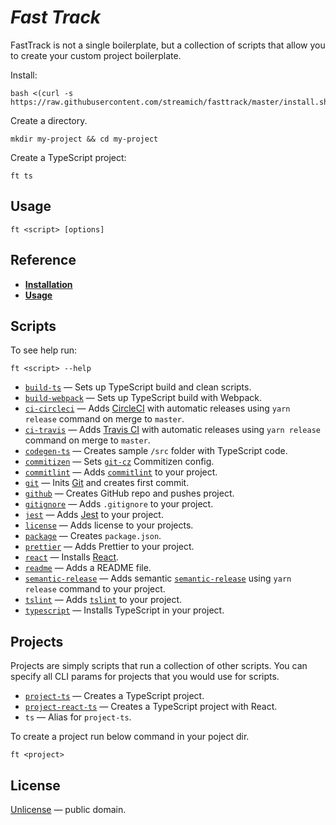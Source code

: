 # *Fast Track*

FastTrack is not a single boilerplate, but a collection of scripts that
allow you to create your custom project boilerplate.

Install:

```shell
bash <(curl -s https://raw.githubusercontent.com/streamich/fasttrack/master/install.sh)
```

Create a directory.

```shell
mkdir my-project && cd my-project
```

Create a TypeScript project:

```shell
ft ts
```


## Usage

```shell
ft <script> [options]
```


## Reference

- [__Installation__](./docs/installation.md)
- [__Usage__](./docs/usage.md)


## Scripts

To see help run:

```shell
ft <script> --help
```

- [`build-ts`](./docs/build-ts.md) &mdash; Sets up TypeScript build and clean scripts.
- [`build-webpack`](./docs/build-webpack.md) &mdash; Sets up TypeScript build with Webpack.
- [`ci-circleci`](./docs/ci-circleci.md) &mdash; Adds [CircleCI](https://circleci.com/) with automatic releases using `yarn release` command on merge to `master`.
- [`ci-travis`](./docs/ci-travis.md) &mdash; Adds [Travis CI](https://travis-ci.com/) with automatic releases using `yarn release` command on merge to `master`.
- [`codegen-ts`](./docs/codegen-ts.md) &mdash; Creates sample `/src` folder with TypeScript code.
- [`commitizen`](./docs/commitizen.md) &mdash; Sets [`git-cz`](https://github.com/streamich/git-cz) Commitizen config.
- [`commitlint`](./docs/commitlint.md) &mdash; Adds [`commitlint`](https://marionebl.github.io/commitlint/#/) to your project.
- [`git`](./docs/git.md) &mdash; Inits [Git](https://git-scm.com/) and creates first commit.
- [`github`](./docs/github.md) &mdash; Creates GitHub repo and pushes project.
- [`gitignore`](./docs/gitignore.md) &mdash; Adds `.gitignore` to your project.
- [`jest`](./docs/jest.md) &mdash; Adds [Jest](https://jestjs.io/) to your project.
- [`license`](./docs/license.md) &mdash; Adds license to your projects.
- [`package`](./docs/package.md) &mdash; Creates `package.json`.
- [`prettier`](./docs/prettier.md) &mdash; Adds Prettier to your project.
- [`react`](./docs/react.md) &mdash; Installs [React](https://reactjs.org/).
- [`readme`](./docs/readme-script.md) &mdash; Adds a README file.
- [`semantic-release`](./docs/semantic-release.md) &mdash; Adds semantic [`semantic-release`](https://semantic-release.gitbook.io/semantic-release/) using `yarn release` command to your project.
- [`tslint`](./docs/tslint.md) &mdash; Adds [`tslint`](https://palantir.github.io/tslint/) to your project.
- [`typescript`](./docs/typescript.md) &mdash; Installs TypeScript in your project.


## Projects

Projects are simply scripts that run a collection of other scripts. You can specify all CLI params
for projects that you would use for scripts.

- [`project-ts`](./docs/project-ts.md) &mdash; Creates a TypeScript project.
- [`project-react-ts`](./docs/project-react-ts.md) &mdash; Creates a TypeScript project with React.
- `ts` &mdash; Alias for `project-ts`.

To create a project run below command in your poject dir.

```shell
ft <project>
```


## License

[Unlicense](LICENSE) &mdash; public domain.
